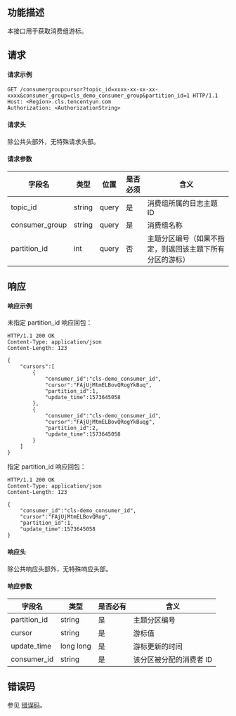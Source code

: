 ## 功能描述

本接口用于获取消费组游标。

## 请求

#### 请求示例

```shell
GET /consumergroupcursor?topic_id=xxxx-xx-xx-xx-xxxx&consumer_group=cls_demo_consumer_group&partition_id=1 HTTP/1.1
Host: <Region>.cls.tencentyun.com
Authorization: <AuthorizationString>
```

#### 请求头

除公共头部外，无特殊请求头部。

#### 请求参数

| 字段名         | 类型   | 位置  | 是否必须 | 含义                                                     |
| -------------- | ------ | ----- | -------- | -------------------------------------------------------- |
| topic_id       | string | query | 是       | 消费组所属的日志主题 ID                                  |
| consumer_group | string | query | 是       | 消费组名称                                               |
| partition_id   | int    | query | 否       | 主题分区编号（如果不指定，则返回该主题下所有分区的游标） |

## 响应

#### 响应示例

未指定 partition_id 响应回包：

```shell
HTTP/1.1 200 OK
Content-Type: application/json
Content-Length: 123

{
    "cursors":[
        {
            "consumer_id":"cls-demo_consumer_id",
            "cursor":"FAjUjMtmELBovQRogYkBuq",
            "partition_id":1,
            "update_time":1573645058
        },
        {
            "consumer_id":"cls-demo_consumer_id",
            "cursor":"FAjUjMtmELBovQRogYkBuqg",
            "partition_id":2,
            "update_time":1573645058
        }
    ]
}
```

指定 partition_id 响应回包：

```shell
HTTP/1.1 200 OK
Content-Type: application/json
Content-Length: 123

{
    "consumer_id":"cls-demo_consumer_id",
    "cursor":"FAjUjMtmELBovQRog",
    "partition_id":1,
    "update_time":1573645058
}
```

#### 响应头

除公共响应头部外，无特殊响应头部。

#### 响应参数

| 字段名       | 类型      | 是否必有 | 含义                    |
| ------------ | --------- | -------- | ----------------------- |
| partition_id | string    | 是       | 主题分区编号            |
| cursor       | string    | 是       | 游标值                  |
| update_time  | long long | 是       | 游标更新的时间          |
| consumer_id  | string    | 是       | 该分区被分配的消费者 ID |

## 错误码

参见 [错误码](https://intl.cloud.tencent.com/document/product/614/12402)。
